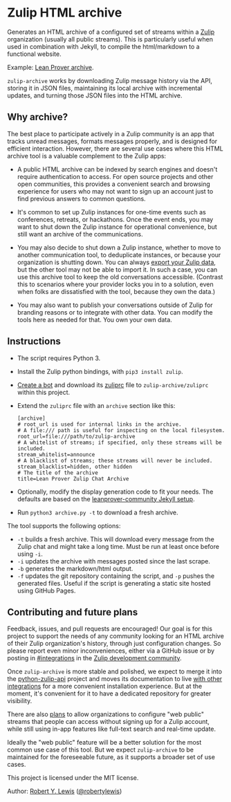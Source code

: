 # Zulip HTML archive

Generates an HTML archive of a configured set of streams within a
[Zulip](https://zulipchat.com) organization (usually all public
streams).  This is particularly useful when used in combination with Jekyll, to
compile the html/markdown to a functional website.

Example: [Lean Prover
archive](https://leanprover-community.github.io/archive/).

`zulip-archive` works by downloading Zulip message history via the
API, storing it in JSON files, maintaining its local archive with
incremental updates, and turning those JSON files into the HTML
archive.

## Why archive?

The best place to participate actively in a Zulip community is an app
that tracks unread messages, formats messages properly, and is
designed for efficient interaction.  However, there are several use
cases where this HTML archive tool is a valuable complement to the
Zulip apps:

* A public HTML archive can be indexed by search engines and doesn't
  require authentication to access.  For open source projects and
  other open communities, this provides a convenient search and
  browsing experience for users who may not want to sign up an account
  just to find previous answers to common questions.

* It's common to set up Zulip instances for one-time events such as
  conferences, retreats, or hackathons.  Once the event ends, you may
  want to shut down the Zulip instance for operational convenience,
  but still want an archive of the communications.

* You may also decide to shut down a Zulip instance, whether to move
  to another communication tool, to deduplicate instances, or because
  your organization is shutting down.  You can always [export your
  Zulip data](https://zulipchat.com/help/export-your-organization),
  but the other tool may not be able to import it.  In such a case,
  you can use this archive tool to keep the old conversations
  accessible. (Contrast this to scenarios where your provider locks
  you in to a solution, even when folks are dissatisfied with the
  tool, because they own the data.)

* You may also want to publish your conversations outside of Zulip for
  branding reasons or to integrate with other data.  You can modify
  the tools here as needed for that.  You own your own data.

## Instructions

* The script requires Python 3.
* Install the Zulip python bindings, with `pip3 install zulip`.
* [Create a bot](https://zulipchat.com/help/add-a-bot-or-integration)
  and download its
  [zuliprc](https://zulipchat.com/api/configuring-python-bindings)
  file to `zulip-archive/zuliprc` within this project.
* Extend the `zuliprc` file with an `archive` section like this:
    ```
    [archive]
    # root_url is used for internal links in the archive.
    # A file:/// path is useful for inspecting on the local filesystem.
    root_url=file:///path/to/zulip-archive
    # A whitelist of streams; if specified, only these streams will be included.
    stream_whitelist=announce
    # A blacklist of streams; these streams will never be included.
    stream_blacklist=hidden, other hidden
    # The title of the archive
    title=Lean Prover Zulip Chat Archive
    ```
* Optionally, modify the display generation code to fit your needs. The
  defaults are based on the [leanprover-community Jekyll
  setup](https://github.com/leanprover-community/leanprover-community.github.io).

* Run `python3 archive.py -t` to download a fresh archive.

The tool supports the following options:

  * `-t` builds a fresh archive. This will download every message from the Zulip chat and might take a long time. Must be run at least once before using `-i`.
  * `-i` updates the archive with messages posted since the last scrape.
  * `-b` generates the markdown/html output.
  * `-f` updates the git repository containing the script, and `-p`
  pushes the generated files. Useful if the script is generating a static site hosted using GitHub Pages.

## Contributing and future plans

Feedback, issues, and pull requests are encouraged!  Our goal is for
this project to support the needs of any community looking for an HTML
archive of their Zulip organization's history, through just
configuration changes.  So please report even minor inconveniences,
either via a GitHub issue or by posting in
[#integrations](https://chat.zulip.org/#narrow/stream/127-integrations/)
in the [Zulip development community](https://chat.zulip.org).

Once `zulip-archive` is more stable and polished, we expect to merge
it into the
[python-zulip-api](https://github.com/zulip/python-zulip-api) project
and moves its documentation to live [with other
integrations](https://zulipchat.com/integrations/) for a more
convenient installation experience.  But at the moment, it's
convenient for it to have a dedicated repository for greater
visibility.

There are also [plans](https://github.com/zulip/zulip/issues/13172) to
allow organizations to configure "web public" streams that people can
access without signing up for a Zulip account, while still using
in-app features like full-text search and real-time update.

Ideally the "web public" feature will be a better solution for the
most common use case of this tool.  But we expect `zulip-archive` to
be maintained for the foreseeable future, as it supports a broader set
of use cases.

This project is licensed under the MIT license.

Author: [Robert Y. Lewis](https://robertylewis.com/) ([@robertylewis](https://github.com/robertylewis))
